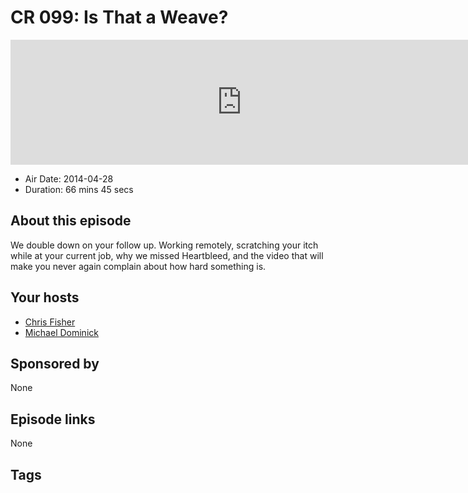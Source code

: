 # CR 099: Is That a Weave?

<iframe src="https://player.fireside.fm/v2/MLf2ZzhC+4fu-OoBx?theme=dark" width="740" height="200" frameborder="0" scrolling="no"></iframe>

* Air Date: 2014-04-28
* Duration: 66 mins 45 secs

## About this episode

We double down on your follow up. Working remotely, scratching your itch while at your current job, why we missed Heartbleed, and the video that will make you never again complain about how hard something is.

## Your hosts
* [Chris Fisher](https://coder.show/hosts/chrislas)
* [Michael Dominick](https://coder.show/hosts/michael)

## Sponsored by

None



## Episode links

None



## Tags

